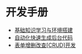 # 开发手册

- [基础知识学习与环境搭建](../New%20Hire%20Developer%20Training%20Process.md)
- [自动化快速生成后台代码](https://github.com/kequandian/crud-sandbox.smallsaas.cn/blob/master/get_started/%E5%A6%82%E4%BD%95%E7%94%9F%E6%88%90API%E4%BB%A3%E7%A0%81.md)
- [表单增删改查[CRUD]开发](业务开发从表单开始.md)
